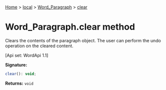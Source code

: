 [Home](./index) &gt; [local](local.md) &gt; [Word\_Paragraph](local.word_paragraph.md) &gt; [clear](local.word_paragraph.clear.md)

# Word\_Paragraph.clear method

Clears the contents of the paragraph object. The user can perform the undo operation on the cleared content. 

 \[Api set: WordApi 1.1\]

**Signature:**
```javascript
clear(): void;
```
**Returns:** `void`

